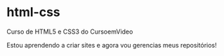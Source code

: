 # html-css
 Curso de HTML5 e CSS3 do CursoemVideo


Estou aprendendo a criar sites e agora vou gerencias meus repositórios!